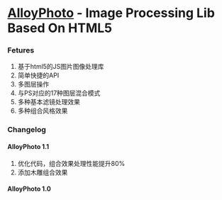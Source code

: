 [AlloyPhoto](http://alloyteam.github.com/AlloyPhoto/) - Image Processing Lib Based On HTML5
===========================

### Fetures

1. 基于html5的JS图片图像处理库
2. 简单快捷的API
3. 多图层操作
4. 与PS对应的17种图层混合模式
5. 多种基本滤镜处理效果
6. 多种组合风格效果

### Changelog

#### AlloyPhoto 1.1
1. 优化代码，组合效果处理性能提升80%
2. 添加木雕组合效果

#### AlloyPhoto 1.0
